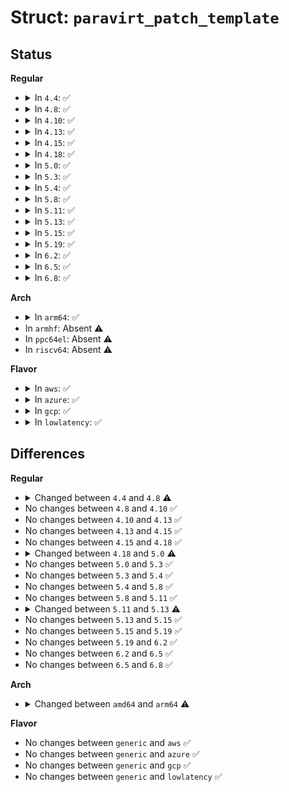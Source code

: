 # Struct: <code>paravirt_patch_template</code>

## Status
<b>Regular</b>
<ul>
<li>
<details>
<summary>In <code>4.4</code>: ✅</summary>

```c
struct paravirt_patch_template {
    struct pv_init_ops pv_init_ops;
    struct pv_time_ops pv_time_ops;
    struct pv_cpu_ops pv_cpu_ops;
    struct pv_irq_ops pv_irq_ops;
    struct pv_apic_ops pv_apic_ops;
    struct pv_mmu_ops pv_mmu_ops;
    struct pv_lock_ops pv_lock_ops;
};
```
</details>
</li>
<li>
<details>
<summary>In <code>4.8</code>: ✅</summary>

```c
struct paravirt_patch_template {
    struct pv_init_ops pv_init_ops;
    struct pv_time_ops pv_time_ops;
    struct pv_cpu_ops pv_cpu_ops;
    struct pv_irq_ops pv_irq_ops;
    struct pv_mmu_ops pv_mmu_ops;
    struct pv_lock_ops pv_lock_ops;
};
```
</details>
</li>
<li>
<details>
<summary>In <code>4.10</code>: ✅</summary>

```c
struct paravirt_patch_template {
    struct pv_init_ops pv_init_ops;
    struct pv_time_ops pv_time_ops;
    struct pv_cpu_ops pv_cpu_ops;
    struct pv_irq_ops pv_irq_ops;
    struct pv_mmu_ops pv_mmu_ops;
    struct pv_lock_ops pv_lock_ops;
};
```
</details>
</li>
<li>
<details>
<summary>In <code>4.13</code>: ✅</summary>

```c
struct paravirt_patch_template {
    struct pv_init_ops pv_init_ops;
    struct pv_time_ops pv_time_ops;
    struct pv_cpu_ops pv_cpu_ops;
    struct pv_irq_ops pv_irq_ops;
    struct pv_mmu_ops pv_mmu_ops;
    struct pv_lock_ops pv_lock_ops;
};
```
</details>
</li>
<li>
<details>
<summary>In <code>4.15</code>: ✅</summary>

```c
struct paravirt_patch_template {
    struct pv_init_ops pv_init_ops;
    struct pv_time_ops pv_time_ops;
    struct pv_cpu_ops pv_cpu_ops;
    struct pv_irq_ops pv_irq_ops;
    struct pv_mmu_ops pv_mmu_ops;
    struct pv_lock_ops pv_lock_ops;
};
```
</details>
</li>
<li>
<details>
<summary>In <code>4.18</code>: ✅</summary>

```c
struct paravirt_patch_template {
    struct pv_init_ops pv_init_ops;
    struct pv_time_ops pv_time_ops;
    struct pv_cpu_ops pv_cpu_ops;
    struct pv_irq_ops pv_irq_ops;
    struct pv_mmu_ops pv_mmu_ops;
    struct pv_lock_ops pv_lock_ops;
};
```
</details>
</li>
<li>
<details>
<summary>In <code>5.0</code>: ✅</summary>

```c
struct paravirt_patch_template {
    struct pv_init_ops init;
    struct pv_time_ops time;
    struct pv_cpu_ops cpu;
    struct pv_irq_ops irq;
    struct pv_mmu_ops mmu;
    struct pv_lock_ops lock;
};
```
</details>
</li>
<li>
<details>
<summary>In <code>5.3</code>: ✅</summary>

```c
struct paravirt_patch_template {
    struct pv_init_ops init;
    struct pv_time_ops time;
    struct pv_cpu_ops cpu;
    struct pv_irq_ops irq;
    struct pv_mmu_ops mmu;
    struct pv_lock_ops lock;
};
```
</details>
</li>
<li>
<details>
<summary>In <code>5.4</code>: ✅</summary>

```c
struct paravirt_patch_template {
    struct pv_init_ops init;
    struct pv_time_ops time;
    struct pv_cpu_ops cpu;
    struct pv_irq_ops irq;
    struct pv_mmu_ops mmu;
    struct pv_lock_ops lock;
};
```
</details>
</li>
<li>
<details>
<summary>In <code>5.8</code>: ✅</summary>

```c
struct paravirt_patch_template {
    struct pv_init_ops init;
    struct pv_time_ops time;
    struct pv_cpu_ops cpu;
    struct pv_irq_ops irq;
    struct pv_mmu_ops mmu;
    struct pv_lock_ops lock;
};
```
</details>
</li>
<li>
<details>
<summary>In <code>5.11</code>: ✅</summary>

```c
struct paravirt_patch_template {
    struct pv_init_ops init;
    struct pv_time_ops time;
    struct pv_cpu_ops cpu;
    struct pv_irq_ops irq;
    struct pv_mmu_ops mmu;
    struct pv_lock_ops lock;
};
```
</details>
</li>
<li>
<details>
<summary>In <code>5.13</code>: ✅</summary>

```c
struct paravirt_patch_template {
    struct pv_cpu_ops cpu;
    struct pv_irq_ops irq;
    struct pv_mmu_ops mmu;
    struct pv_lock_ops lock;
};
```
</details>
</li>
<li>
<details>
<summary>In <code>5.15</code>: ✅</summary>

```c
struct paravirt_patch_template {
    struct pv_cpu_ops cpu;
    struct pv_irq_ops irq;
    struct pv_mmu_ops mmu;
    struct pv_lock_ops lock;
};
```
</details>
</li>
<li>
<details>
<summary>In <code>5.19</code>: ✅</summary>

```c
struct paravirt_patch_template {
    struct pv_cpu_ops cpu;
    struct pv_irq_ops irq;
    struct pv_mmu_ops mmu;
    struct pv_lock_ops lock;
};
```
</details>
</li>
<li>
<details>
<summary>In <code>6.2</code>: ✅</summary>

```c
struct paravirt_patch_template {
    struct pv_cpu_ops cpu;
    struct pv_irq_ops irq;
    struct pv_mmu_ops mmu;
    struct pv_lock_ops lock;
};
```
</details>
</li>
<li>
<details>
<summary>In <code>6.5</code>: ✅</summary>

```c
struct paravirt_patch_template {
    struct pv_cpu_ops cpu;
    struct pv_irq_ops irq;
    struct pv_mmu_ops mmu;
    struct pv_lock_ops lock;
};
```
</details>
</li>
<li>
<details>
<summary>In <code>6.8</code>: ✅</summary>

```c
struct paravirt_patch_template {
    struct pv_cpu_ops cpu;
    struct pv_irq_ops irq;
    struct pv_mmu_ops mmu;
    struct pv_lock_ops lock;
};
```
</details>
</li>
</ul>
<b>Arch</b>
<ul>
<li>
<details>
<summary>In <code>arm64</code>: ✅</summary>

```c
struct paravirt_patch_template {
    struct pv_time_ops time;
};
```
</details>
</li>
<li>
In <code>armhf</code>: Absent ⚠️
</li>
<li>
In <code>ppc64el</code>: Absent ⚠️
</li>
<li>
In <code>riscv64</code>: Absent ⚠️
</li>
</ul>
<b>Flavor</b>
<ul>
<li>
<details>
<summary>In <code>aws</code>: ✅</summary>

```c
struct paravirt_patch_template {
    struct pv_init_ops init;
    struct pv_time_ops time;
    struct pv_cpu_ops cpu;
    struct pv_irq_ops irq;
    struct pv_mmu_ops mmu;
    struct pv_lock_ops lock;
};
```
</details>
</li>
<li>
<details>
<summary>In <code>azure</code>: ✅</summary>

```c
struct paravirt_patch_template {
    struct pv_init_ops init;
    struct pv_time_ops time;
    struct pv_cpu_ops cpu;
    struct pv_irq_ops irq;
    struct pv_mmu_ops mmu;
    struct pv_lock_ops lock;
};
```
</details>
</li>
<li>
<details>
<summary>In <code>gcp</code>: ✅</summary>

```c
struct paravirt_patch_template {
    struct pv_init_ops init;
    struct pv_time_ops time;
    struct pv_cpu_ops cpu;
    struct pv_irq_ops irq;
    struct pv_mmu_ops mmu;
    struct pv_lock_ops lock;
};
```
</details>
</li>
<li>
<details>
<summary>In <code>lowlatency</code>: ✅</summary>

```c
struct paravirt_patch_template {
    struct pv_init_ops init;
    struct pv_time_ops time;
    struct pv_cpu_ops cpu;
    struct pv_irq_ops irq;
    struct pv_mmu_ops mmu;
    struct pv_lock_ops lock;
};
```
</details>
</li>
</ul>

## Differences
<b>Regular</b>
<ul>
<li>
<details>
<summary>Changed between <code>4.4</code> and <code>4.8</code> ⚠️</summary>
<ul>
<li>
<b>Field removed. </b>
<code>struct pv_apic_ops pv_apic_ops</code>
</li>
</ul>
</details>
</li>
<li>
No changes between <code>4.8</code> and <code>4.10</code> ✅
</li>
<li>
No changes between <code>4.10</code> and <code>4.13</code> ✅
</li>
<li>
No changes between <code>4.13</code> and <code>4.15</code> ✅
</li>
<li>
No changes between <code>4.15</code> and <code>4.18</code> ✅
</li>
<li>
<details>
<summary>Changed between <code>4.18</code> and <code>5.0</code> ⚠️</summary>
<ul>
<li>
<b>Field added. </b>
<code>struct pv_init_ops init</code>
</li>
<li>
<b>Field added. </b>
<code>struct pv_time_ops time</code>
</li>
<li>
<b>Field added. </b>
<code>struct pv_cpu_ops cpu</code>
</li>
<li>
<b>Field added. </b>
<code>struct pv_irq_ops irq</code>
</li>
<li>
<b>Field added. </b>
<code>struct pv_mmu_ops mmu</code>
</li>
<li>
<b>Field added. </b>
<code>struct pv_lock_ops lock</code>
</li>
<li>
<b>Field removed. </b>
<code>struct pv_init_ops pv_init_ops</code>
</li>
<li>
<b>Field removed. </b>
<code>struct pv_time_ops pv_time_ops</code>
</li>
<li>
<b>Field removed. </b>
<code>struct pv_cpu_ops pv_cpu_ops</code>
</li>
<li>
<b>Field removed. </b>
<code>struct pv_irq_ops pv_irq_ops</code>
</li>
<li>
<b>Field removed. </b>
<code>struct pv_mmu_ops pv_mmu_ops</code>
</li>
<li>
<b>Field removed. </b>
<code>struct pv_lock_ops pv_lock_ops</code>
</li>
</ul>
</details>
</li>
<li>
No changes between <code>5.0</code> and <code>5.3</code> ✅
</li>
<li>
No changes between <code>5.3</code> and <code>5.4</code> ✅
</li>
<li>
No changes between <code>5.4</code> and <code>5.8</code> ✅
</li>
<li>
No changes between <code>5.8</code> and <code>5.11</code> ✅
</li>
<li>
<details>
<summary>Changed between <code>5.11</code> and <code>5.13</code> ⚠️</summary>
<ul>
<li>
<b>Field removed. </b>
<code>struct pv_init_ops init</code>
</li>
<li>
<b>Field removed. </b>
<code>struct pv_time_ops time</code>
</li>
</ul>
</details>
</li>
<li>
No changes between <code>5.13</code> and <code>5.15</code> ✅
</li>
<li>
No changes between <code>5.15</code> and <code>5.19</code> ✅
</li>
<li>
No changes between <code>5.19</code> and <code>6.2</code> ✅
</li>
<li>
No changes between <code>6.2</code> and <code>6.5</code> ✅
</li>
<li>
No changes between <code>6.5</code> and <code>6.8</code> ✅
</li>
</ul>
<b>Arch</b>
<ul>
<li>
<details>
<summary>Changed between <code>amd64</code> and <code>arm64</code> ⚠️</summary>
<ul>
<li>
<b>Field removed. </b>
<code>struct pv_init_ops init</code>
</li>
<li>
<b>Field removed. </b>
<code>struct pv_cpu_ops cpu</code>
</li>
<li>
<b>Field removed. </b>
<code>struct pv_irq_ops irq</code>
</li>
<li>
<b>Field removed. </b>
<code>struct pv_mmu_ops mmu</code>
</li>
<li>
<b>Field removed. </b>
<code>struct pv_lock_ops lock</code>
</li>
</ul>
</details>
</li>
</ul>
<b>Flavor</b>
<ul>
<li>
No changes between <code>generic</code> and <code>aws</code> ✅
</li>
<li>
No changes between <code>generic</code> and <code>azure</code> ✅
</li>
<li>
No changes between <code>generic</code> and <code>gcp</code> ✅
</li>
<li>
No changes between <code>generic</code> and <code>lowlatency</code> ✅
</li>
</ul>
